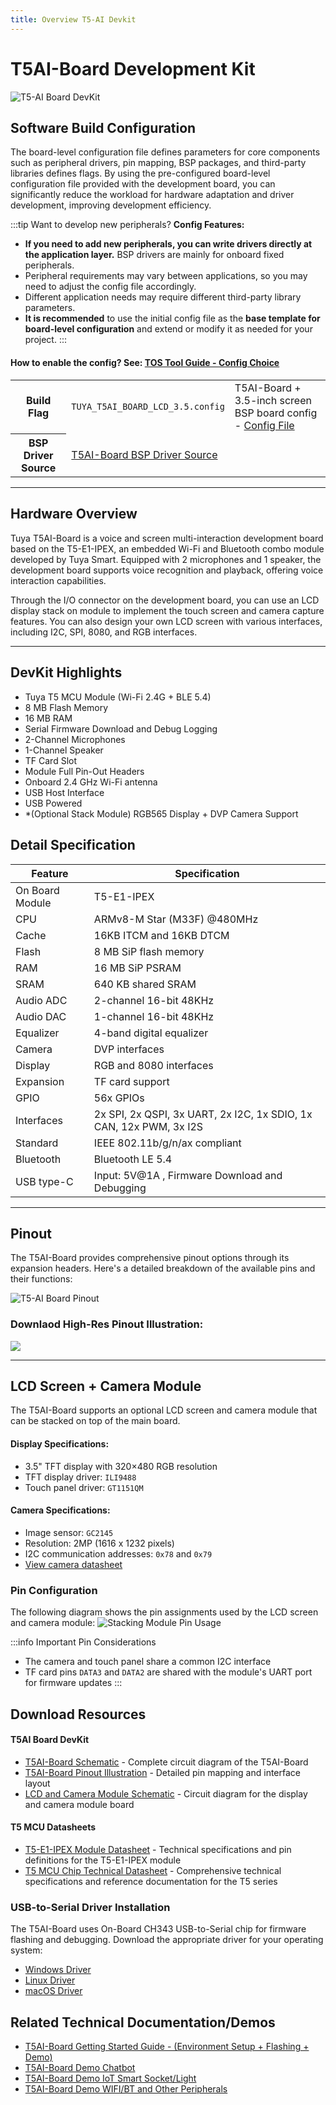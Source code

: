 ```yaml
---
title: Overview T5-AI Devkit
---
```


# **T5AI-Board** Development Kit

![T5-AI Board DevKit](https://images.tuyacn.com/fe-static/docs/img/83859360-38f6-42c2-9614-99b47f487775.jpg)




## Software Build Configuration

The board-level configuration file defines parameters for core components such as peripheral drivers, pin mapping, BSP packages, and third-party libraries defines flags. By using the pre-configured board-level configuration file provided with the development board, you can significantly reduce the workload for hardware adaptation and driver development, improving development efficiency.

:::tip Want to develop new peripherals?
**Config Features:**
- **If you need to add new peripherals, you can write drivers directly at the application layer.** BSP drivers are mainly for onboard fixed peripherals.
- Peripheral requirements may vary between applications, so you may need to adjust the config file accordingly.
- Different application needs may require different third-party library parameters.
- **It is recommended** to use the initial config file as the **base template for board-level configuration** and extend or modify it as needed for your project.
:::

#### How to enable the config? See: [TOS Tool Guide - Config Choice](/docs/tos-tools/tos-guide#config-choice)

<table class="hw-config-flag-table">
  <tbody>
    <tr>
      <th>Build Flag</th>
      <td><code>TUYA_T5AI_BOARD_LCD_3.5.config</code></td>
      <td>T5AI-Board + 3.5-inch screen BSP board config - <a href="https://github.com/tuya/TuyaOpen/blob/master/apps/tuya.ai/your_chat_bot/config/TUYA_T5AI_BOARD_LCD_3.5.config">Config File</a></td>
    </tr>
    <tr>
      <th>BSP Driver Source</th>
      <td colspan="2"><a href="https://github.com/tuya/TuyaOpen/tree/master/boards/T5AI/TUYA_T5AI_BOARD">T5AI-Board BSP Driver Source</a></td>
    </tr>
  </tbody>
</table>

---


## Hardware Overview
Tuya T5AI-Board is a voice and screen multi-interaction development board based on the T5-E1-IPEX, an embedded Wi-Fi and Bluetooth combo module developed by Tuya Smart. Equipped with 2 microphones and 1 speaker, the development board supports voice recognition and playback, offering voice interaction capabilities.

Through the I/O connector on the development board, you can use an LCD display stack on module to implement the touch screen and camera capture features. You can also design your own LCD screen with various interfaces, including I2C, SPI, 8080, and RGB interfaces. 

---
## DevKit Highlights
- Tuya T5 MCU Module (Wi-Fi 2.4G + BLE 5.4)
- 8 MB Flash Memory
- 16 MB RAM
- Serial Firmware Download and Debug Logging
- 2-Channel Microphones
- 1-Channel Speaker
- TF Card Slot
- Module Full Pin-Out Headers
- Onboard 2.4 GHz Wi-Fi antenna
- USB Host Interface
- USB Powered
- *(Optional Stack Module) RGB565 Display + DVP Camera Support

## Detail Specification
| Feature | Specification |
|---------|---------------|
| On Board Module | T5-E1-IPEX |
| CPU | ARMv8-M Star (M33F) @480MHz |
| Cache | 16KB ITCM and 16KB DTCM |
| Flash | 8 MB SiP flash memory |
| RAM | 16 MB SiP PSRAM |
| SRAM | 640 KB shared SRAM |
| Audio ADC | 2-channel 16-bit 48KHz|
| Audio DAC | 1-channel 16-bit 48KHz|
| Equalizer | 4-band digital equalizer |
| Camera | DVP interfaces |
| Display | RGB and 8080 interfaces |
| Expansion | TF card support |
| GPIO | 56x GPIOs |
| Interfaces | 2x SPI, 2x QSPI, 3x UART, 2x I2C, 1x SDIO, 1x CAN, 12x PWM, 3x I2S |
| Standard | IEEE 802.11b/g/n/ax compliant |
| Bluetooth | Bluetooth LE 5.4 |
| USB type-C | Input: 5V@1A , Firmware Download and Debugging |

---

## Pinout
The T5AI-Board provides comprehensive pinout options through its expansion headers. Here's a detailed breakdown of the available pins and their functions:

![T5-AI Board Pinout](https://images.tuyacn.com/fe-static/docs/img/6b7ab959-0635-4293-991b-b8dda293614b.jpg)

### Downlaod High-Res Pinout Illustration:
[![](https://img.shields.io/badge/V102-Download%20PDF%20Illustration-orange?style=for-the-badge)](/docs/hardware/T5-AI-Board-Pinout-v102.pdf)

---
## LCD Screen + Camera Module
The T5AI-Board supports an optional LCD screen and camera module that can be stacked on top of the main board.

#### Display Specifications:
- 3.5" TFT display with 320×480 RGB resolution
- TFT display driver: `ILI9488`
- Touch panel driver: `GT1151QM`

#### Camera Specifications:
- Image sensor: `GC2145`
- Resolution: 2MP (1616 x 1232 pixels)
- I2C communication addresses: `0x78` and `0x79`
- [View camera datasheet](https://e2e.ti.com/cfs-file/__key/communityserver-discussions-components-files/968/GC2145-CSP-DataSheet-release-V1.0_5F00_20131201.pdf)

### Pin Configuration
The following diagram shows the pin assignments used by the LCD screen and camera module:
![Stacking Module Pin Usage](https://images.tuyacn.com/content-platform/hestia/173693668247bb1930ac5.png)

:::info Important Pin Considerations
- The camera and touch panel share a common I2C interface
- TF card pins `DATA3` and `DATA2` are shared with the module's UART port for firmware updates
:::


## Download Resources
#### T5AI Board DevKit
- [T5AI-Board Schematic](https://images.tuyacn.com/content-platform/hestia/174243908480e34e64d08.pdf) - Complete circuit diagram of the T5AI-Board
- [T5AI-Board Pinout Illustration](/docs/hardware/T5-AI-Board-Pinout-v102.pdf) - Detailed pin mapping and interface layout
- [LCD and Camera Module Schematic](https://images.tuyacn.com/content-platform/hestia/17387200670bcae1561bf.pdf) - Circuit diagram for the display and camera module board
#### T5 MCU Datasheets
- [T5-E1-IPEX Module Datasheet](https://developer.tuya.com/en/docs/iot/T5-E1-IPEX-Module-Datasheet?id=Kdskxvxe835tq#title-12-Pin%20definition) - Technical specifications and pin definitions for the T5-E1-IPEX module
- [T5 MCU Chip Technical Datasheet](https://images.tuyaeu.com/content-platform/hestia/1731549161e5fd8879de6.pdf) - Comprehensive technical specifications and reference documentation for the T5 series


### USB-to-Serial Driver Installation
The T5AI-Board uses On-Board CH343 USB-to-Serial chip for firmware flashing and debugging. Download the appropriate driver for your operating system:

- [Windows Driver](https://www.wch-ic.com/downloads/CH343SER_ZIP.html)
- [Linux Driver](https://github.com/WCHSoftGroup/ch343ser_linux)
- [macOS Driver](https://github.com/WCHSoftGroup/ch34xser_macos)


## Related Technical Documentation/Demos
- [T5AI-Board Getting Started Guide - (Environment Setup + Flashing + Demo)](/docs/quick-start/enviroment-setup)
- [T5AI-Board Demo Chatbot](/docs/applications/tuya.ai/demo-your-chat-bot)
- [T5AI-Board Demo IoT Smart Socket/Light](/docs/applications/tuya_cloud/demo-tuya-iot-light)
- [T5AI-Board Demo WIFI/BT and Other Peripherals](/docs/examples/demo-generic-examples)
